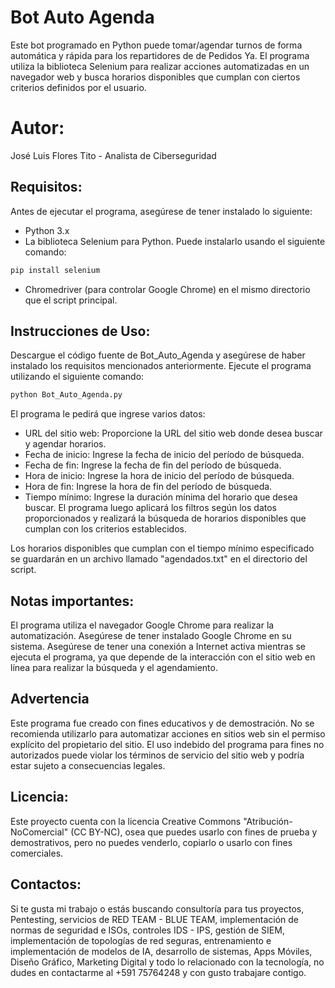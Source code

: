 # Bot Auto Agenda
Este bot programado en Python puede tomar/agendar turnos de forma automática y rápida para los repartidores de de Pedidos Ya.
El programa utiliza la biblioteca Selenium para realizar acciones automatizadas en un navegador web y busca horarios disponibles que cumplan con ciertos criterios definidos por el usuario.

# Autor:
José Luis Flores Tito - Analista de Ciberseguridad

## Requisitos:
Antes de ejecutar el programa, asegúrese de tener instalado lo siguiente:
- Python 3.x
- La biblioteca Selenium para Python. Puede instalarlo usando el siguiente comando:
```bash
pip install selenium
```
- Chromedriver (para controlar Google Chrome) en el mismo directorio que el script principal.
## Instrucciones de Uso:
Descargue el código fuente de Bot_Auto_Agenda y asegúrese de haber instalado los requisitos mencionados anteriormente.
Ejecute el programa utilizando el siguiente comando:

```bash
python Bot_Auto_Agenda.py
```
El programa le pedirá que ingrese varios datos:
- URL del sitio web: Proporcione la URL del sitio web donde desea buscar y agendar horarios.
- Fecha de inicio: Ingrese la fecha de inicio del período de búsqueda.
- Fecha de fin: Ingrese la fecha de fin del período de búsqueda.
- Hora de inicio: Ingrese la hora de inicio del período de búsqueda.
- Hora de fin: Ingrese la hora de fin del período de búsqueda.
- Tiempo mínimo: Ingrese la duración mínima del horario que desea buscar.
El programa luego aplicará los filtros según los datos proporcionados y realizará la búsqueda de horarios disponibles que cumplan con los criterios establecidos.

Los horarios disponibles que cumplan con el tiempo mínimo especificado se guardarán en un archivo llamado "agendados.txt" en el directorio del script.

## Notas importantes:
El programa utiliza el navegador Google Chrome para realizar la automatización. Asegúrese de tener instalado Google Chrome en su sistema.
Asegúrese de tener una conexión a Internet activa mientras se ejecuta el programa, ya que depende de la interacción con el sitio web en línea para realizar la búsqueda y el agendamiento.
## Advertencia
Este programa fue creado con fines educativos y de demostración. No se recomienda utilizarlo para automatizar acciones en sitios web sin el permiso explícito del propietario del sitio. El uso indebido del programa para fines no autorizados puede violar los términos de servicio del sitio web y podría estar sujeto a consecuencias legales.

## Licencia:
Este proyecto cuenta con la licencia Creative Commons "Atribución-NoComercial" (CC BY-NC), osea que puedes usarlo con fines de prueba y demostrativos, pero no puedes venderlo, copiarlo o usarlo con fines comerciales.

## Contactos:
Si te gusta mi trabajo o estás buscando consultoría para tus proyectos, Pentesting, servicios de RED TEAM - BLUE TEAM, implementación de normas de seguridad e ISOs, controles IDS - IPS, gestión de SIEM, implementación de topologías de red seguras, entrenamiento e implementación de modelos de IA, desarrollo de sistemas, Apps Móviles, Diseño Gráfico, Marketing Digital y todo lo relacionado con la tecnología, no dudes en contactarme al +591 75764248 y con gusto trabajare contigo.
